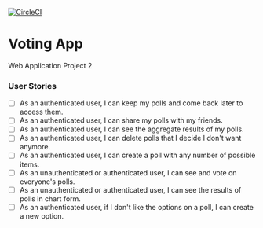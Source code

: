 [![CircleCI](https://circleci.com/gh/abhinavmall/VotingApp.svg?style=svg)](https://circleci.com/gh/abhinavmall/VotingApp)
# Voting App
Web Application Project 2

### User Stories
* [ ] As an authenticated user, I can keep my polls and come back later to access them.
* [ ] As an authenticated user, I can share my polls with my friends.
* [ ] As an authenticated user, I can see the aggregate results of my polls.
* [ ] As an authenticated user, I can delete polls that I decide I don't want anymore.
* [ ] As an authenticated user, I can create a poll with any number of possible items.
* [ ] As an unauthenticated or authenticated user, I can see and vote on everyone's polls.
* [ ] As an unauthenticated or authenticated user, I can see the results of polls in chart form.
* [ ] As an authenticated user, if I don't like the options on a poll, I can create a new option.
